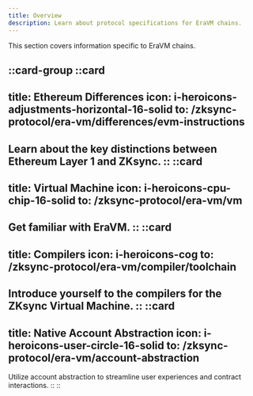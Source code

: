 ```yaml
---
title: Overview
description: Learn about protocol specifications for EraVM chains.
---
```


This section covers information specific to EraVM chains.

::card-group
  ::card
  ---
  title: Ethereum Differences
  icon: i-heroicons-adjustments-horizontal-16-solid
  to: /zksync-protocol/era-vm/differences/evm-instructions
  ---
  Learn about the key distinctions between Ethereum Layer 1 and ZKsync.
  ::
  ::card
  ---
  title: Virtual Machine
  icon: i-heroicons-cpu-chip-16-solid
  to: /zksync-protocol/era-vm/vm
  ---
  Get familiar with EraVM.
  ::
  ::card
  ---
  title: Compilers
  icon: i-heroicons-cog
  to: /zksync-protocol/era-vm/compiler/toolchain
  ---
  Introduce yourself to the compilers for the ZKsync Virtual Machine.
  ::
  ::card
  ---
  title: Native Account Abstraction
  icon: i-heroicons-user-circle-16-solid
  to: /zksync-protocol/era-vm/account-abstraction
  ---
  Utilize account abstraction to streamline user experiences and contract interactions.
  ::
::
